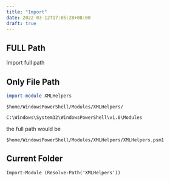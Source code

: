 ```yaml
---
title: "Import"
date: 2022-03-12T17:05:28+08:00
draft: true
---
```


## FULL Path
 Import full path

## Only File Path

```powershell
import-module XMLHelpers
```

 
`$home/WindowsPowerShell/Modules/XMLHelpers/`

`C:\Windows\System32\WindowsPowerShell\v1.0\Modules`

the full path would be

`$home/WindowsPowerShell/Modules/XMLHelpers/XMLHelpers.psm1`

## Current Folder

`Import-Module (Resolve-Path('XMLHelpers'))`